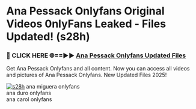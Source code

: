 # Ana Pessack Onlyfans Original Videos 0nlyFans Leaked - Files Updated! (s28h)

<h3>🔴 CLICK HERE 🌐==►► <a href="https://best4dudes.click/HH4t6V" rel="nofollow">Ana Pessack Onlyfans Updated Files</a></h3>

Get Ana Pessack Onlyfans and all content. Now you can access all videos and pictures of Ana Pessack Onlyfans. New Updated Files 2025!

[![s28h](https://github.com/user-attachments/assets/8c521d6e-e6e3-4a75-9320-d58ab9d79d5b)](https://best4dudes.click/HH4t6V)
ana miguera onlyfans<br>
ana duro onlyfans<br>
ana carol onlyfans